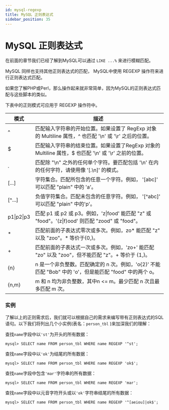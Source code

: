 ```yaml
---
id: mysql-regexp
title: MySQL 正则表达式
sidebar_position: 35
---
```


# MySQL 正则表达式

在前面的章节我们已经了解到MySQL可以通过 `LIKE ...%` 来进行模糊匹配。

MySQL 同样也支持其他正则表达式的匹配， MySQL中使用 REGEXP 操作符来进行正则表达式匹配。

如果您了解PHP或Perl，那么操作起来就非常简单，因为MySQL的正则表达式匹配与这些脚本的类似。

下表中的正则模式可应用于 REGEXP 操作符中。

|模式|	描述|
|---|	---|
|^|	匹配输入字符串的开始位置。如果设置了 RegExp 对象的 Multiline 属性，^ 也匹配 '\n' 或 '\r' 之后的位置。|
|$|	匹配输入字符串的结束位置。如果设置了RegExp 对象的 Multiline 属性，$ 也匹配 '\n' 或 '\r' 之前的位置。|
|.	|匹配除 "\n" 之外的任何单个字符。要匹配包括 '\n' 在内的任何字符，请使用像 '[.\n]' 的模式。|
|[...]|	字符集合。匹配所包含的任意一个字符。例如， '[abc]' 可以匹配 "plain" 中的 'a'。|
|\[^...]|	负值字符集合。匹配未包含的任意字符。例如， '\[^abc]' 可以匹配 "plain" 中的'p'。|
|p1\|p2\|p3|	匹配 p1 或 p2 或 p3。例如，'z\|food' 能匹配 "z" 或 "food"。'(z\|f)ood' 则匹配 "zood" 或 "food"。|
|*	|匹配前面的子表达式零次或多次。例如，zo* 能匹配 "z" 以及 "zoo"。* 等价于{0,}。|
|+	|匹配前面的子表达式一次或多次。例如，'zo+' 能匹配 "zo" 以及 "zoo"，但不能匹配 "z"。+ 等价于 {1,}。|
|{n}|	n 是一个非负整数。匹配确定的 n 次。例如，'o{2}' 不能匹配 "Bob" 中的 'o'，但是能匹配 "food" 中的两个 o。|
|{n,m}	|m 和 n 均为非负整数，其中n <= m。最少匹配 n 次且最多匹配 m 次。|
### 实例
了解以上的正则需求后，我们就可以根据自己的需求来编写带有正则表达式的SQL语句。以下我们将列出几个小实例(表名：`person_tbl` )来加深我们的理解：

查找`name`字段中以`'st'`为开头的所有数据：
```
mysql> SELECT name FROM person_tbl WHERE name REGEXP '^st';
```
查找`name`字段中以`'ok'`为结尾的所有数据：
```
mysql> SELECT name FROM person_tbl WHERE name REGEXP 'ok$';
```
查找`name`字段中包含`'mar'`字符串的所有数据：
```
mysql> SELECT name FROM person_tbl WHERE name REGEXP 'mar';
```
查找`name`字段中以元音字符开头或以`'ok'`字符串结尾的所有数据：
```
mysql> SELECT name FROM person_tbl WHERE name REGEXP '^[aeiou]|ok$';
```